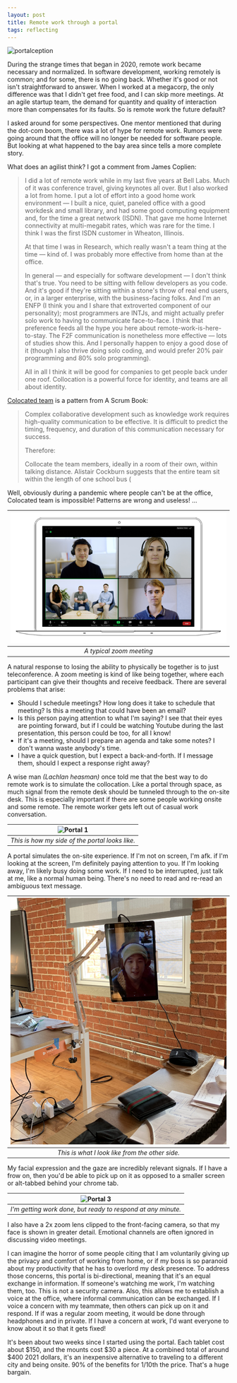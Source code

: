 ```yaml
---
layout: post
title: Remote work through a portal
tags: reflecting
---
```


![portalception](assets/portalception.png)

During the strange times that began in 2020, remote work became necessary and normalized. In software development, working remotely is common; and for some, there is no going back. Whether it's good or not isn't straightforward to answer. When I worked at a megacorp, the only difference was that I didn't get free food, and I can skip more meetings. At an agile startup team, the demand for quantity and quality of interaction more than compensates for its faults. So is remote work the future default? 

I asked around for some perspectives. One mentor mentioned that during the dot-com boom, there was a lot of hype for remote work. Rumors were going around that the office will no longer be needed for software people. But looking at what happened to the bay area since tells a more complete story. 

What does an agilist think? I got a comment from James Coplien:

> I did a lot of remote work while in my last five years at Bell Labs. Much of it was conference travel, giving keynotes all over. But I also worked a lot from home. I put a lot of effort into a good home work environment — I built a nice, quiet, paneled office with a good workdesk and small library, and had some good computing equipment and, for the time a great network (ISDN). That gave me home Internet connectivity at multi-megabit rates, which was rare for the time. I think I was the first ISDN customer in Wheaton, Illinois.
>
> At that time I was in Research, which really wasn't a team thing at the time — kind of. I was probably more effective from home than at the office.
>
> In general — and especially for software development — I don't think that's true. You need to be sitting with fellow developers as you code. And it's good if they're sitting within a stone's throw of real end users, or, in a larger enterprise, with the business-facing folks. And I'm an ENFP (I think you and I share that extroverted component of our personality); most programmers are INTJs, and might actually prefer solo work to having to communicate face-to-face. I think that preference feeds all the hype you here about remote-work-is-here-to-stay. The F2F communication is nonetheless more effective — lots of studies show this. And I personally happen to enjoy a good dose of it (though I also thrive doing solo coding, and would prefer 20% pair programming and 80% solo programming).
>
>All in all I think it will be good for companies to get people back under one roof. Collocation is a powerful force for identity, and teams are all about identity.


[Colocated team](https://sites.google.com/a/scrumplop.org/published-patterns/product-organization-pattern-language/development-team/collocated-team) is a pattern from A Scrum Book:

> Complex collaborative development such as knowledge work requires high-quality communication to be effective. It is difficult to predict the timing, frequency, and duration of this communication necessary for success.
>
>Therefore:
>
>Collocate the team members, ideally in a room of their own, within talking distance. Alistair Cockburn suggests that the entire team sit within the length of one school bus (


Well, obviously during a pandemic where people can't be at the office, Colocated team is impossible! Patterns are wrong and useless! ...

| ![zoom-meeting](assets/meetings-pricing.png) | 
|:--:| 
| *A typical zoom meeting* |

A natural response to losing the ability to physically be together is to just teleconference. A zoom meeting is kind of like being together, where each participant can give their thoughts and receive feedback. There are several problems that arise:

- Should I schedule meetings? How long does it take to schedule that meeting? Is this a meeting that could have been an email?
- Is this person paying attention to what I'm saying? I see that their eyes are pointing forward, but if I could be watching Youtube during the last presentation, this person could be too, for all I know!
- If it's a meeting, should I prepare an agenda and take some notes? I don't wanna waste anybody's time.
- I have a quick question, but I expect a back-and-forth. If I message them, should I expect a response right away? 

A wise man *(Lachlan heasman)* once told me that the best way to do remote work is to simulate the collocation. Like a portal through space, as much signal from the remote desk should be tunneled through to the on-site desk. This is especially important if there are some people working onsite and some remote. The remote worker gets left out of casual work conversation. 

| ![Portal 1](assets/portal-1.png)| 
|:--:| 
| *This is how my side of the portal looks like.* |

A portal simulates the on-site experience. If I'm not on screen, I'm afk. if I'm looking at the screen, I'm definitely paying attention to you. If I'm looking away, I'm likely busy doing some work. If I need to be interrupted, just talk at me, like a normal human being. There's no need to read and re-read an ambiguous text message.

| ![Portal 2](assets/portal-2.png)| 
|:--:| 
| *This is what I look like from the other side.* |

My facial expression and the gaze are incredibly relevant signals. If I have a frow on, then you'd be able to pick up on it as opposed to a smaller screen or alt-tabbed behind your chrome tab.

| ![Portal 3](assets/portal-3.png)| 
|:--:| 
| *I'm getting work done, but ready to respond at any minute.* |

I also have a 2x zoom lens clipped to the front-facing camera, so that my face is shown in greater detail. Emotional channels are often ignored in discussing video meetings.

I can imagine the horror of some people citing that I am voluntarily giving up the privacy and comfort of working from home, or if my boss is so paranoid about my productivity that he has to overlord my desk presence. To address those concerns, this portal is bi-directional, meaning that it's an equal exchange in information. If someone's watching me work, I'm watching them, too. This is not a security camera. Also, this allows me to establish a voice at the office, where informal communication can be exchanged. If I voice a concern with my teammate, then others can pick up on it and respond. If if was a regular zoom meeting, it would be done through headphones and in private. If I have a concern at work, I'd want everyone to know about it so that it gets fixed!

It's been about two weeks since I started using the portal. Each tablet cost about $150, and the mounts cost $30 a piece. At a combined total of around $400 2021 dollars, it's an inexpensive alternative to traveling to a different city and being onsite. 90% of the benefits for 1/10th the price. That's a huge bargain.

